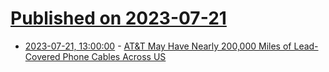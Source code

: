 # [Published on 2023-07-21](index.md)

* [2023-07-21, 13:00:00](https://news.slashdot.org/story/23/07/20/2320226/att-may-have-nearly-200000-miles-of-lead-covered-phone-cables-across-us?utm_source=rss1.0mainlinkanon&utm_medium=feed) - [AT&amp;T May Have Nearly 200,000 Miles of Lead-Covered Phone Cables Across US](https://news.slashdot.org/story/23/07/20/2320226/att-may-have-nearly-200000-miles-of-lead-covered-phone-cables-across-us?utm_source=rss1.0mainlinkanon&utm_medium=feed)
